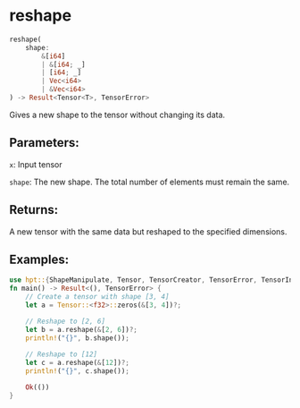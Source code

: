 # reshape
```rust
reshape(
    shape: 
        &[i64]
        | &[i64; _]
        | [i64; _] 
        | Vec<i64> 
        | &Vec<i64>
) -> Result<Tensor<T>, TensorError>
```
Gives a new shape to the tensor without changing its data.

## Parameters:
`x`: Input tensor

`shape`: The new shape. The total number of elements must remain the same.

## Returns:
A new tensor with the same data but reshaped to the specified dimensions.

## Examples:
```rust
use hpt::{ShapeManipulate, Tensor, TensorCreator, TensorError, TensorInfo};
fn main() -> Result<(), TensorError> {
    // Create a tensor with shape [3, 4]
    let a = Tensor::<f32>::zeros(&[3, 4])?;

    // Reshape to [2, 6]
    let b = a.reshape(&[2, 6])?;
    println!("{}", b.shape());
    
    // Reshape to [12]
    let c = a.reshape(&[12])?;
    println!("{}", c.shape());

    Ok(())
}
```